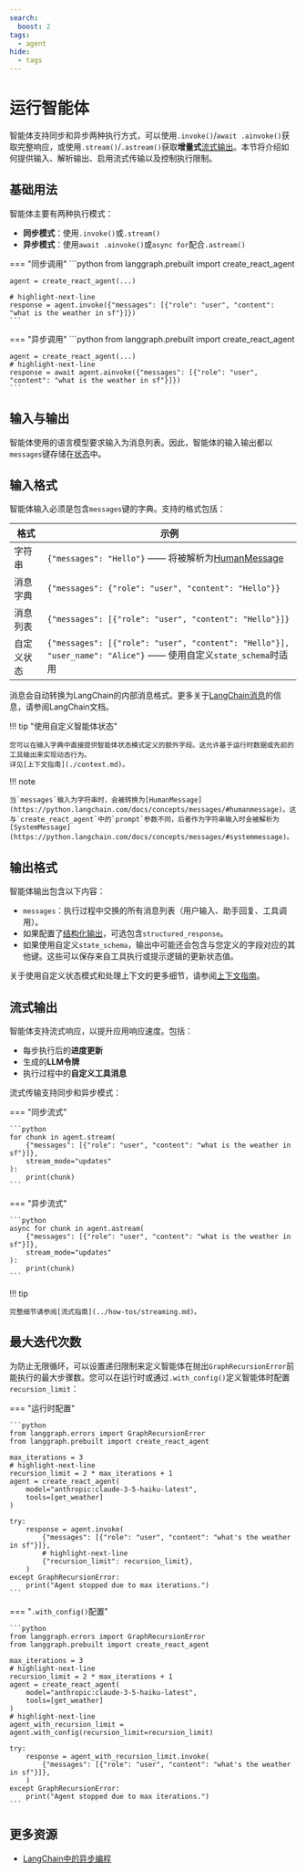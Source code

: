 ```yaml
---
search:
  boost: 2
tags:
  - agent
hide:
  - tags
---
```


# 运行智能体


智能体支持同步和异步两种执行方式，可以使用`.invoke()`/`await .ainvoke()`获取完整响应，或使用`.stream()`/`.astream()`获取**增量式**[流式输出](../how-tos/streaming.md)。本节将介绍如何提供输入、解析输出、启用流式传输以及控制执行限制。


## 基础用法

智能体主要有两种执行模式：

- **同步模式**：使用`.invoke()`或`.stream()`
- **异步模式**：使用`await .ainvoke()`或`async for`配合`.astream()`

=== "同步调用"
    ```python
    from langgraph.prebuilt import create_react_agent

    agent = create_react_agent(...)

    # highlight-next-line
    response = agent.invoke({"messages": [{"role": "user", "content": "what is the weather in sf"}]})
    ```

=== "异步调用"
    ```python
    from langgraph.prebuilt import create_react_agent

    agent = create_react_agent(...)
    # highlight-next-line
    response = await agent.ainvoke({"messages": [{"role": "user", "content": "what is the weather in sf"}]})
    ```

## 输入与输出

智能体使用的语言模型要求输入为消息列表。因此，智能体的输入输出都以`messages`键存储在[状态](../concepts/low_level.md#working-with-messages-in-graph-state)中。

## 输入格式

智能体输入必须是包含`messages`键的字典。支持的格式包括：

| 格式              | 示例                                                                                                                       |
|-------------------|-------------------------------------------------------------------------------------------------------------------------------|
| 字符串            | `{"messages": "Hello"}` —— 将被解析为[HumanMessage](https://python.langchain.com/docs/concepts/messages/#humanmessage) |
| 消息字典          | `{"messages": {"role": "user", "content": "Hello"}}`                                                                          |
| 消息列表          | `{"messages": [{"role": "user", "content": "Hello"}]}`                                                                        |
| 自定义状态        | `{"messages": [{"role": "user", "content": "Hello"}], "user_name": "Alice"}` —— 使用自定义`state_schema`时适用               |

消息会自动转换为LangChain的内部消息格式。更多关于[LangChain消息](https://python.langchain.com/docs/concepts/messages/#langchain-messages)的信息，请参阅LangChain文档。

!!! tip "使用自定义智能体状态"

    您可以在输入字典中直接提供智能体状态模式定义的额外字段。这允许基于运行时数据或先前的工具输出来实现动态行为。  
    详见[上下文指南](./context.md)。

!!! note

    当`messages`输入为字符串时，会被转换为[HumanMessage](https://python.langchain.com/docs/concepts/messages/#humanmessage)。这与`create_react_agent`中的`prompt`参数不同，后者作为字符串输入时会被解析为[SystemMessage](https://python.langchain.com/docs/concepts/messages/#systemmessage)。


## 输出格式

智能体输出包含以下内容：

- `messages`：执行过程中交换的所有消息列表（用户输入、助手回复、工具调用）。
- 如果配置了[结构化输出](./agents.md#6-configure-structured-output)，可选包含`structured_response`。
- 如果使用自定义`state_schema`，输出中可能还会包含与您定义的字段对应的其他键。这些可以保存来自工具执行或提示逻辑的更新状态值。

关于使用自定义状态模式和处理上下文的更多细节，请参阅[上下文指南](./context.md)。

## 流式输出

智能体支持流式响应，以提升应用响应速度。包括：

- 每步执行后的**进度更新**
- 生成的**LLM令牌**
- 执行过程中的**自定义工具消息**

流式传输支持同步和异步模式：

=== "同步流式"

    ```python
    for chunk in agent.stream(
        {"messages": [{"role": "user", "content": "what is the weather in sf"}]},
        stream_mode="updates"
    ):
        print(chunk)
    ```

=== "异步流式"

    ```python
    async for chunk in agent.astream(
        {"messages": [{"role": "user", "content": "what is the weather in sf"}]},
        stream_mode="updates"
    ):
        print(chunk)
    ```

!!! tip

    完整细节请参阅[流式指南](../how-tos/streaming.md)。

## 最大迭代次数

为防止无限循环，可以设置递归限制来定义智能体在抛出`GraphRecursionError`前能执行的最大步骤数。您可以在运行时或通过`.with_config()`定义智能体时配置`recursion_limit`：

=== "运行时配置"

    ```python
    from langgraph.errors import GraphRecursionError
    from langgraph.prebuilt import create_react_agent

    max_iterations = 3
    # highlight-next-line
    recursion_limit = 2 * max_iterations + 1
    agent = create_react_agent(
        model="anthropic:claude-3-5-haiku-latest",
        tools=[get_weather]
    )

    try:
        response = agent.invoke(
            {"messages": [{"role": "user", "content": "what's the weather in sf"}]},
            # highlight-next-line
            {"recursion_limit": recursion_limit},
        )
    except GraphRecursionError:
        print("Agent stopped due to max iterations.")
    ```

=== "`.with_config()`配置"

    ```python
    from langgraph.errors import GraphRecursionError
    from langgraph.prebuilt import create_react_agent

    max_iterations = 3
    # highlight-next-line
    recursion_limit = 2 * max_iterations + 1
    agent = create_react_agent(
        model="anthropic:claude-3-5-haiku-latest",
        tools=[get_weather]
    )
    # highlight-next-line
    agent_with_recursion_limit = agent.with_config(recursion_limit=recursion_limit)

    try:
        response = agent_with_recursion_limit.invoke(
            {"messages": [{"role": "user", "content": "what's the weather in sf"}]},
        )
    except GraphRecursionError:
        print("Agent stopped due to max iterations.")
    ```

## 更多资源

* [LangChain中的异步编程](https://python.langchain.com/docs/concepts/async)